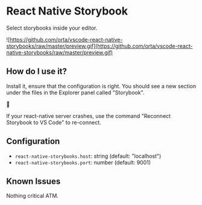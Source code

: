 # React Native Storybook

Select storybooks inside your editor.

![https://github.com/orta/vscode-react-native-storybooks/raw/master/preview.gif](https://github.com/orta/vscode-react-native-storybooks/raw/master/preview.gif)

## How do I use it?

Install it, ensure that the configuration is right. You should see a new section under the files in the Explorer panel called "Storybook".

🎉

If your react-native server crashes, use the command "Reconnect Storybook to VS Code" to re-connect.

## Configuration

 - `react-native-storybooks.host`: string (default: "localhost")
 - `react-native-storybooks.port`: number (default: 9001)

## Known Issues

Nothing critical ATM.
